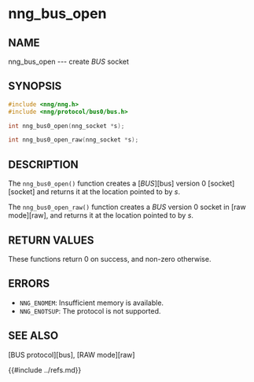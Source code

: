 # nng_bus_open

## NAME

nng_bus_open --- create _BUS_ socket

## SYNOPSIS

```c
#include <nng/nng.h>
#include <nng/protocol/bus0/bus.h>

int nng_bus0_open(nng_socket *s);

int nng_bus0_open_raw(nng_socket *s);
```

## DESCRIPTION

The `nng_bus0_open()` function creates a [_BUS_][bus] version 0
[socket][socket] and returns it at the location pointed to by _s_.

The `nng_bus0_open_raw()` function creates a _BUS_ version 0
socket in [raw mode][raw], and returns it at the location pointed to by _s_.

## RETURN VALUES

These functions return 0 on success, and non-zero otherwise.

## ERRORS

- `NNG_ENOMEM`: Insufficient memory is available.
- `NNG_ENOTSUP`: The protocol is not supported.

## SEE ALSO

[BUS protocol][bus],
[RAW mode][raw]

{{#include ../refs.md}}
